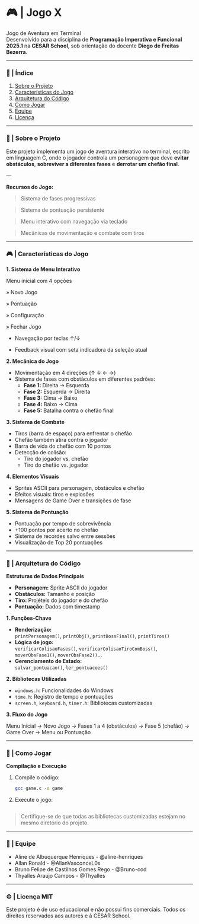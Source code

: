 # 🎮 | Jogo X 
Jogo de Aventura em Terminal  
Desenvolvido para a disciplina de **Programação Imperativa e Funcional 2025.1** na **CESAR School**, sob orientação do docente **Diego de Freitas Bezerra**.

---

### 📄 | Índice  
1. [Sobre o Projeto](#-sobre-o-projeto)  
2. [Características do Jogo](#-características-do-jogo)  
3. [Arquitetura do Código](#-arquitetura-do-código)  
4. [Como Jogar](#-como-jogar)  
5. [Equipe](#-equipe)
6. [Licença](#licenca)

***

### 📌 | Sobre o Projeto  
Este projeto implementa um jogo de aventura interativo no terminal, escrito em linguagem C, onde o jogador controla um personagem que deve **evitar obstáculos**, **sobreviver a diferentes fases** e **derrotar um chefão final**.

— 

**Recursos do Jogo:**

> Sistema de fases progressivas

> Sistema de pontuação persistente

> Menu interativo com navegação via teclado

> Mecânicas de movimentação e combate com tiros  


***

### 🎮 | Características do Jogo  

**1. Sistema de Menu Interativo**

Menu inicial com 4 opções

» Novo Jogo

» Pontuação

» Configuração

» Fechar Jogo  

- Navegação por teclas ↑/↓

- Feedback visual com seta indicadora da seleção atual


**2. Mecânica do Jogo**

- Movimentação em 4 direções (↑ ↓ ← →)  
- Sistema de fases com obstáculos em diferentes padrões:
  - **Fase 1:** Direita → Esquerda  
  - **Fase 2:** Esquerda → Direita  
  - **Fase 3:** Cima → Baixo  
  - **Fase 4:** Baixo → Cima  
  - **Fase 5:** Batalha contra o chefão final  

**3. Sistema de Combate**

- Tiros (barra de espaço) para enfrentar o chefão  
- Chefão também atira contra o jogador  
- Barra de vida do chefão com 10 pontos  
- Detecção de colisão:
  - Tiro do jogador vs. chefão  
  - Tiro do chefão vs. jogador  

**4. Elementos Visuais**

- Sprites ASCII para personagem, obstáculos e chefão  
- Efeitos visuais: tiros e explosões  
- Mensagens de Game Over e transições de fase  

**5. Sistema de Pontuação** 
- Pontuação por tempo de sobrevivência  
- +100 pontos por acerto no chefão  
- Sistema de recordes salvo entre sessões  
- Visualização de Top 20 pontuações

***

### 🧠 | Arquitetura do Código  

**Estruturas de Dados Principais**
- **Personagem:** Sprite ASCII do jogador  
- **Obstáculos:** Tamanho e posição  
- **Tiro:** Projéteis do jogador e do chefão  
- **Pontuação:** Dados com timestamp  

**1. Funções-Chave**
- **Renderização:**  
  `printPersonagem()`, `printObj()`, `printBossFinal()`, `printTiros()`  
- **Lógica de jogo:**  
  `verificarColisaoFases()`, `verificarColisaoTiroComBoss()`, `moverObsFase1()`, `moverObsFase2()`...  
- **Gerenciamento de Estado:**  
  `salvar_pontuacao()`, `ler_pontuacoes()`  

**2. Bibliotecas Utilizadas**
- `windows.h`: Funcionalidades do Windows  
- `time.h`: Registro de tempo e pontuações  
- `screen.h`, `keyboard.h`, `timer.h`: Bibliotecas customizadas  

**3. Fluxo do Jogo**

Menu Inicial → Novo Jogo → Fases 1 a 4 (obstáculos) → Fase 5 (chefão) → Game Over → Menu ou Pontuação  

---

### 🎯 | Como Jogar  

**Compilação e Execução**

1. Compile o código:
   ```bash
   gcc game.c -o game

2. Execute o jogo:

   ```/game

> Certifique-se de que todas as bibliotecas customizadas estejam no mesmo diretório do projeto.

***

### 👥 | Equipe

- Aline de Albuquerque Henriques - @aline-henriques
- Allan Ronald - @AllanVasconceL0s
- Bruno Felipe de Castilhos Gomes Rego - @Bruno-cod
- Thyalles Araújo Campos - @Thyalles

***

### ©️ | Licença MIT 

Este projeto é de uso educacional e não possui fins comerciais.
Todos os direitos reservados aos autores e à CESAR School.
